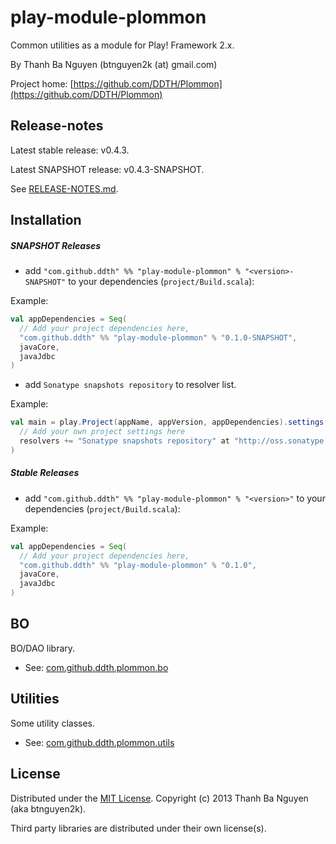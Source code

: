 play-module-plommon
===================

Common utilities as a module for Play! Framework 2.x.

By Thanh Ba Nguyen (btnguyen2k (at) gmail.com)

Project home:
[https://github.com/DDTH/Plommon](https://github.com/DDTH/Plommon)


Release-notes
-------------

Latest stable release: v0.4.3.

Latest SNAPSHOT release: v0.4.3-SNAPSHOT.

See [RELEASE-NOTES.md](RELEASE-NOTES.md).


Installation
------------

##### SNAPSHOT Releases #####

* add `"com.github.ddth" %% "play-module-plommon" % "<version>-SNAPSHOT"` to your dependencies (`project/Build.scala`):

Example:
```scala
val appDependencies = Seq(
  // Add your project dependencies here,
  "com.github.ddth" %% "play-module-plommon" % "0.1.0-SNAPSHOT",
  javaCore,
  javaJdbc
)
```

* add `Sonatype snapshots repository` to resolver list.

Example:
```scala
val main = play.Project(appName, appVersion, appDependencies).settings(
  // Add your own project settings here
  resolvers += "Sonatype snapshots repository" at "http://oss.sonatype.org/content/repositories/snapshots/"
)
```

##### Stable Releases #####

* add `"com.github.ddth" %% "play-module-plommon" % "<version>"` to your dependencies (`project/Build.scala`):

Example:
```scala
val appDependencies = Seq(
  // Add your project dependencies here,
  "com.github.ddth" %% "play-module-plommon" % "0.1.0",
  javaCore,
  javaJdbc
)
```


BO
--
BO/DAO library.

* See: [com.github.ddth.plommon.bo](module/app/com/github/ddth/plommon/bo/README.md)


Utilities
---------
Some utility classes.

* See: [com.github.ddth.plommon.utils](module/app/com/github/ddth/plommon/utils/README.md)


License
-------

Distributed under the [MIT License](http://opensource.org/licenses/mit-license.php). Copyright (c) 2013 Thanh Ba Nguyen (aka btnguyen2k).

Third party libraries are distributed under their own license(s).
